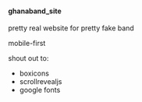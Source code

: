 #### ghanaband_site

pretty real website for pretty fake band

mobile-first

shout out to:
- boxicons
- scrollrevealjs
- google fonts
